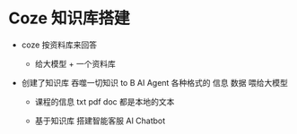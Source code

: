# Coze 知识库搭建

- coze 按资料库来回答
  - 给大模型 + 一个资料库

- 创建了知识库
  吞噬一切知识 to B AI Agent 
  各种格式的 信息 数据 喂给大模型
  - 课程的信息 txt pdf doc 都是本地的文本

  - 基于知识库 搭建智能客服 AI Chatbot
  